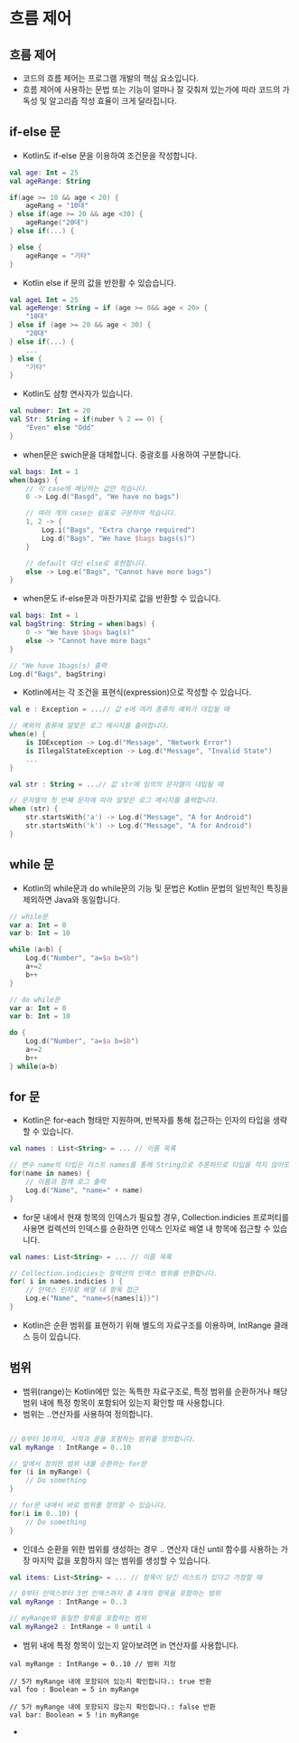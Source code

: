 # 흐름 제어
## 흐름 제어
* 코드의 흐름 제어는 프로그램 개발의 핵심 요소입니다.
* 흐름 제어에 사용하는 문법 또는 기능이 얼마나 잘 갖춰져 있는가에 따라 코드의 가독성 및 알고리즘 작성 효율이 크게 달라집니다.
## if-else 문
* Kotlin도 if-else 문을 이용하여 조건문을 작성합니다.
```kotlin
val age: Int = 25
val ageRange: String

if(age >= 10 && age < 20) {
    ageRang = "10대"
} else if(age >= 20 && age <30) {
    ageRange("20대")
} else if(...) {

} else {
    ageRange = "기타"
}
```
* Kotlin else if 문의 값을 반한활 수 있습습니다.
```kotlin
val ageL Int = 25
val ageRenge: String = if (age >= 0&& age < 20> {
    "10대"
} else if (age >= 20 && age < 30) {
    "20대"
} else if(...) {
    ...
} else {
    "기타"
}
```
* Kotlin도 삼항 연사자가 있습니다.
```kotlin
val nubmer: Int = 20
val Str: String = if(nuber % 2 == 0) {
    "Even" else "Odd"
}
```
* when문은 swich문을 대체합니다. 중괄호를 사용하여 구분합니다.
```kotlin
val bags: Int = 1
when(bags) {
    // 각 case에 해당하는 값만 적습니다.
    0 -> Log.d("Basgd", "We have no bags")

    // 여러 개의 case는 쉼표로 구분하여 적습니다.
    1, 2 -> {
        Log.i("Bags", "Extra charge required")
        Log.d("Bags", "We have $bags bags(s)")
    }

    // default 대신 else로 표현합니다.
    else -> Log.e("Bags", "Cannot have more bags")
}
```
* when문도 if-else문과 마찬가지로 값을 반환할 수 있습니다.
```kotlin
val bags: Int = 1
val bagString: String = when(bags) {
    0 -> "We have $bags bag(s)"
    else -> "Cannot have more bags"
}

// "We have 1bags(s) 출력
Log.d("Bags", bagString)
```
* Kotlin에서는 각 조건을 표현식(expression)으로 작성할 수 있습니다.
```kotlin
val e : Exception = ...// 값 e에 여러 종류의 예외가 대입될 때

// 예외의 종류에 알맞은 로그 메시지를 출려합니다.
when(e) {
    is IOException -> Log.d("Message", "Network Error")
    is IllegalStateException -> Log.d("Message", "Invalid State")
    ...
}

val str : String = ...// 값 str에 임의의 문자열이 대입될 때

// 문자열의 첫 번째 문자에 따라 알맞은 로그 메시지를 출력합니다.
when (str) {
    str.startsWith('a') -> Log.d("Message", "A for Android")
    str.startsWith('k') -> Log.d("Message", "A for Android")
}
```
## while 문
* Kotlin의 while문과 do while문의 기능 및 문법은 Kotlin 문법의 일반적인 특징을 제외하면 Java와 동일합니다.
```kotlin
// while문
var a: Int = 0
var b: Int = 10

while (a<b) {
    Log.d("Number", "a=$a b=$b")
    a+=2
    b++
}

// do while문
var a: Int = 0
var b: Int = 10

do {
    Log.d("Number", "a=$a b=$b")
    a+=2
    b++
} while(a<b)
```
## for 문
* Kotlin은 for-each 형태만 지원하며, 반복자를 통해 접근하는 인자의 타입을 생략할 수 있습니다.
```kotlin
val names : List<String> = ... // 이름 목록

// 변수 name의 타입은 리스트 names를 통해 String으로 추론하므로 타입을 적지 않아도 됩니다.
for(name in names) {
    // 이름과 함께 로그 출력
    Log.d("Name", "name=" + name)
}
```
* for문 내에서 현재 항목의 인덱스가 필요할 경우, Collection.indicies 프로퍼티를 사용면 컬렉션의 인덱스를 순환하면 인덱스 인자로 배열 내 항목에 접근할 수 있습니다.
```kotlin
val names: List<String> = ... // 이름 목록

// Collection.indicies는 컬렉션의 인덱스 범위를 반환합니다.
for( i in names.indicies ) {
    // 인덱스 인자로 배열 내 항목 접근
    Log.e("Name", "name=${names[i]}")
}
```
* Kotlin은 순환 범위를 표현하기 위해 별도의 자료구조를 이용하며, IntRange 클래스 등이 있습니다.
## 범위
* 범위(range)는 Kotlin에만 있는 독특한 자료구조로, 특정 범위를 순환하거나 해당 범위 내에 특정 항목이 포함되어 있는지 확인할 때 사용합니다. 
* 범위는 ..연산자를 사용하여 정의합니다.
~~~kotlin

// 0부터 10까지, 시작과 끝을 포함하는 범위를 정의합니다.
val myRange : IntRange = 0..10

// 앞에서 정의한 범위 내를 순환하는 for문
for (i in myRange) {
    // Do something
}

// for문 내에서 바로 범위를 정의할 수 있습니다.
for(i in 0..10) {
    // Do something
}
~~~
* 인데스 순환을 위한 범위를 생성하는 경우 .. 연산자 대신 until 함수를 사용하는 가장 마지막 값을 포함하지 않는 범위를 생성할 수 있습니다.
~~~kotlin
val items: List<String> = ... // 항목이 담긴 리스트가 있다고 가정할 때

// 0부터 인덱스부터 3번 인덱스까지 총 4개의 항목을 포함하는 범위
val myRange : IntRange = 0..3

// myRange와 동일한 항목을 포함하는 범위
val myRange2 : IntRange = 0 until 4
~~~
* 범위 내에 특정 항목이 있는지 알아보려면 in 연산자를 사용합니다.
~~~
val myRange : IntRange = 0..10 // 범위 지정

// 5가 myRange 내에 포함되어 있는지 확인합니다.: true 반환
val foo : Boolean = 5 in myRange

// 5가 myRange 내에 포함되지 않는지 확인합니다.: false 반환
val bar: Boolean = 5 !in myRange
~~~
* 